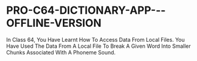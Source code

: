# PRO-C64-DICTIONARY-APP---OFFLINE-VERSION
In Class 64, You Have Learnt How To Access Data From Local Files. You Have Used The Data From A Local File To Break A Given Word Into Smaller Chunks Associated With A Phoneme Sound.
